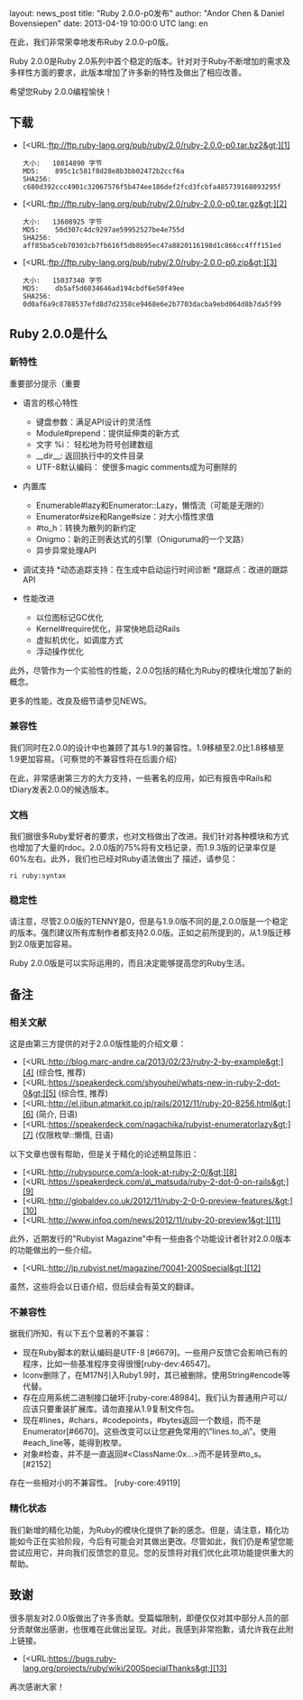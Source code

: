 layout: news_post
title: "Ruby 2.0.0-p0发布"
author: "Andor Chen & Daniel Bovensiepen"
date: 2013-04-19 10:00:0 UTC
lang: en

在此，我们非常荣幸地发布Ruby 2.0.0-p0版。

Ruby 2.0.0是Ruby 2.0系列中首个稳定的版本。针对对于Ruby不断增加的需求及多样性方面的要求，此版本增加了许多新的特性及做出了相应改善。

希望您Ruby 2.0.0编程愉快！

## 下载

* [&lt;URL:ftp://ftp.ruby-lang.org/pub/ruby/2.0/ruby-2.0.0-p0.tar.bz2&gt;][1]

      大小:   10814890 字节
      MD5:    895c1c581f8d28e8b3bb02472b2ccf6a
      SHA256: c680d392ccc4901c32067576f5b474ee186def2fcd3fcbfa485739168093295f

* [&lt;URL:ftp://ftp.ruby-lang.org/pub/ruby/2.0/ruby-2.0.0-p0.tar.gz&gt;][2]

      大小:   13608925 字节
      MD5:    50d307c4dc9297ae59952527be4e755d
      SHA256: aff85ba5ceb70303cb7fb616f5db8b95ec47a8820116198d1c866cc4fff151ed

* [&lt;URL:ftp://ftp.ruby-lang.org/pub/ruby/2.0/ruby-2.0.0-p0.zip&gt;][3]

      大小:   15037340 字节
      MD5:    db5af5d6034646ad194cbdf6e50f49ee
      SHA256: 0d0af6a9c8788537efd8d7d2358ce9468e6e2b7703dacba9ebd064d8b7da5f99

## Ruby 2.0.0是什么

### 新特性

重要部分提示（重要

* 语言的核心特性
  * 键盘参数：满足API设计的灵活性
  * Module#prepend：提供延伸类的新方式
  * 文字 %i： 轻松地为符号创建数组
  * \_\_dir\_\_: 返回执行中的文件目录
  * UTF-8默认编码： 使很多magic comments成为可删除的

* 内置库
  * Enumerable#lazy和Enumerator::Lazy，懒惰流（可能是无限的）
  * Enumerator#size和Range#size：对大小惰性求值
  * \#to\_h：转换为散列的新约定
  * Onigmo：新的正则表达式的引擎（Oniguruma的一个叉路）
  * 异步异常处理API

* 调试支持
  *动态追踪支持：在生成中启动运行时间诊断
  *跟踪点：改进的跟踪API

* 性能改进
  * 以位图标记GC优化
  * Kernel#require优化，非常快地启动Rails
  * 虚拟机优化，如调度方式
  * 浮动操作优化

此外，尽管作为一个实验性的性能，2.0.0包括的精化为Ruby的模块化增加了新的概念。

更多的性能，改良及细节请参见NEWS。

### 兼容性

我们同时在2.0.0的设计中也兼顾了其与1.9的兼容性。1.9移植至2.0比1.8移植至1.9更加容易。（可察觉的不兼容性将在后面介绍）

在此，非常感谢第三方的大力支持，一些著名的应用，如已有报告中Rails和tDiary发表2.0.0的候选版本。

### 文档

我们据很多Ruby爱好者的要求，也对文档做出了改进。我们针对各种模块和方式也增加了大量的rdoc。2.0.0版的75%将有文档记录，而1.9.3版的记录率仅是60%左右。此外，我们也已经对Ruby语法做出了 描述，请参见：

    ri ruby:syntax

### 稳定性

请注意，尽管2.0.0版的TENNY是0，但是与1.9.0版不同的是,2.0.0版是一个稳定的版本。强烈建议所有库制作者都支持2.0.0版。正如之前所提到的，从1.9版迁移到2.0版更加容易。

Ruby 2.0.0版是可以实际运用的，而且决定能够提高您的Ruby生活。

## 备注

### 相关文献

这是由第三方提供的对于2.0.0版性能的介绍文章：

* [&lt;URL:http://blog.marc-andre.ca/2013/02/23/ruby-2-by-example&gt;][4]
  (综合性, 推荐)
* [&lt;URL:https://speakerdeck.com/shyouhei/whats-new-in-ruby-2-dot-0&gt;][5]
  (综合性, 推荐)
* [&lt;URL:http://el.jibun.atmarkit.co.jp/rails/2012/11/ruby-20-8256.html&gt;][6]
  (简介, 日语)
* [&lt;URL:https://speakerdeck.com/nagachika/rubyist-enumeratorlazy&gt;][7]
  (仅限枚举::懒惰, 日语)

以下文章也很有帮助，但是关于精化的论述稍显陈旧：

* [&lt;URL:http://rubysource.com/a-look-at-ruby-2-0/&gt;][8]
* [&lt;URL:https://speakerdeck.com/a\_matsuda/ruby-2-dot-0-on-rails&gt;][9]
* [&lt;URL:http://globaldev.co.uk/2012/11/ruby-2-0-0-preview-features/&gt;][10]
* [&lt;URL:http://www.infoq.com/news/2012/11/ruby-20-preview1&gt;][11]

此外，近期发行的\"Rubyist Magazine\"中有一些由各个功能设计者针对2.0.0版本的功能做出的一些介绍。

* [&lt;URL:http://jp.rubyist.net/magazine/?0041-200Special&gt;][12]

虽然，这些将会以日语介绍，但后续会有英文的翻译。

### 不兼容性

据我们所知，有以下五个显著的不兼容：

* 现在Ruby脚本的默认编码是UTF-8 \[#6679\]。一些用户反馈它会影响已有的程序，比如一些基准程序变得很慢\[ruby-dev:46547\]。
* Iconv删除了，在M17N引入Ruby1.9时，其已被删除。使用String#encode等代替。
* 存在应用系统二进制接口破坏:\[ruby-core:48984\]。我们认为普通用户可以/应该只要重装扩展库。请勿直接从1.9复制文件包。
* 现在\#lines，\#chars，\#codepoints，\#bytes返回一个数组，而不是Enumerator\[#6670\]。这些改变可以让您避免常用的\”lines.to\_a\”。使用#each\_line等，能得到枚举。
* 对象#检查，并不是一直返回#&lt;ClassName:0x...&gt;而不是转至#to\_s。\[#2152\]

存在一些相对小的不兼容性。
\[ruby-core:49119\]


### 精化状态

我们新增的精化功能，为Ruby的模块化提供了新的感念。但是，请注意，精化功能如今正在实验阶段，今后有可能会对其做出更改。尽管如此，我们仍是希望您能尝试应用它，并向我们反馈您的意见。您的反馈将对我们优化此项功能提供重大的帮助。

## 致谢

很多朋友对2.0.0版做出了许多贡献。受篇幅限制，即便仅仅对其中部分人员的部分贡献做出感谢，也很难在此做出呈现。对此，我感到非常抱歉，请允许我在此附上链接。

* [&lt;URL:https://bugs.ruby-lang.org/projects/ruby/wiki/200SpecialThanks&gt;][13]

再次感谢大家！



[1]: ftp://ftp.ruby-lang.org/pub/ruby/2.0/ruby-2.0.0-p0.tar.bz2
[2]: ftp://ftp.ruby-lang.org/pub/ruby/2.0/ruby-2.0.0-p0.tar.gz
[3]: ftp://ftp.ruby-lang.org/pub/ruby/2.0/ruby-2.0.0-p0.zip
[4]: http://blog.marc-andre.ca/2013/02/23/ruby-2-by-example
[5]: https://speakerdeck.com/shyouhei/whats-new-in-ruby-2-dot-0
[6]: http://el.jibun.atmarkit.co.jp/rails/2012/11/ruby-20-8256.html
[7]: https://speakerdeck.com/nagachika/rubyist-enumeratorlazy
[8]: http://rubysource.com/a-look-at-ruby-2-0/
[9]: https://speakerdeck.com/a_matsuda/ruby-2-dot-0-on-rails
[10]: http://globaldev.co.uk/2012/11/ruby-2-0-0-preview-features/
[11]: http://www.infoq.com/news/2012/11/ruby-20-preview1
[12]: http://jp.rubyist.net/magazine/?0041-200Special
[13]: https://bugs.ruby-lang.org/projects/ruby/wiki/200SpecialThanks

